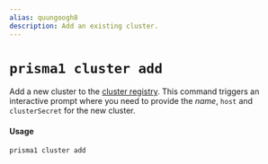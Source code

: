 ```yaml
---
alias: quungoogh8
description: Add an existing cluster.
---
```


# `prisma1 cluster add`

Add a new cluster to the [cluster registry](!alias-eu2ood0she#cluster-regsitry). This command triggers an interactive prompt where you need to provide the _name_, `host` and `clusterSecret` for the new cluster. 

#### Usage

```sh
prisma1 cluster add
```

